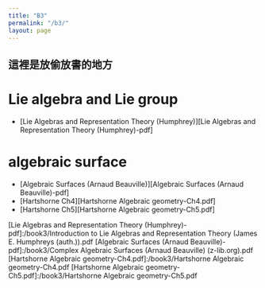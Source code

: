 ```yaml
---
title: "B3"
permalink: "/b3/"
layout: page
---
```


## 這裡是放偷放書的地方

# Lie algebra and Lie group
+  [Lie Algebras and Representation Theory (Humphrey)][Lie Algebras and Representation Theory (Humphrey)-pdf]
# algebraic surface
+  [Algebraic Surfaces (Arnaud Beauville)][Algebraic Surfaces (Arnaud Beauville)-pdf]
+  [Hartshorne Ch4][Hartshorne Algebraic geometry-Ch4.pdf]
+  [Hartshorne Ch5][Hartshorne Algebraic geometry-Ch5.pdf]

[Lie Algebras and Representation Theory (Humphrey)-pdf]:/book3/Introduction to Lie Algebras and Representation Theory (James E. Humphreys (auth.)).pdf
[Algebraic Surfaces (Arnaud Beauville)-pdf]:/book3/Complex Algebraic Surfaces (Arnaud Beauville) (z-lib.org).pdf
[Hartshorne Algebraic geometry-Ch4.pdf]:/book3/Hartshorne Algebraic geometry-Ch4.pdf
[Hartshorne Algebraic geometry-Ch5.pdf]:/book3/Hartshorne Algebraic geometry-Ch5.pdf
